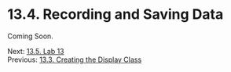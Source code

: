 # 13.4. Recording and Saving Data

Coming Soon.

Next: [13.5. Lab 13](13.5.%20Lab%2013.md)<br>
Previous: [13.3. Creating the Display Class](13.3.%20Creating%20the%20Display%20class.md)